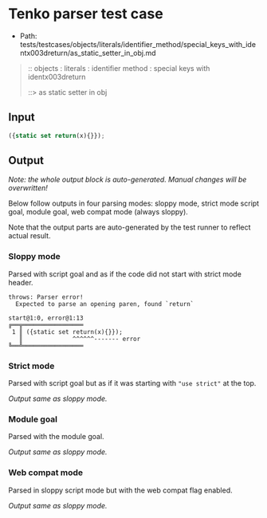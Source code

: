 # Tenko parser test case

- Path: tests/testcases/objects/literals/identifier_method/special_keys_with_identx003dreturn/as_static_setter_in_obj.md

> :: objects : literals : identifier method : special keys with identx003dreturn
>
> ::> as static setter in obj

## Input

`````js
({static set return(x){}});
`````

## Output

_Note: the whole output block is auto-generated. Manual changes will be overwritten!_

Below follow outputs in four parsing modes: sloppy mode, strict mode script goal, module goal, web compat mode (always sloppy).

Note that the output parts are auto-generated by the test runner to reflect actual result.

### Sloppy mode

Parsed with script goal and as if the code did not start with strict mode header.

`````
throws: Parser error!
  Expected to parse an opening paren, found `return`

start@1:0, error@1:13
╔══╦═════════════════
 1 ║ ({static set return(x){}});
   ║              ^^^^^^------- error
╚══╩═════════════════

`````

### Strict mode

Parsed with script goal but as if it was starting with `"use strict"` at the top.

_Output same as sloppy mode._

### Module goal

Parsed with the module goal.

_Output same as sloppy mode._

### Web compat mode

Parsed in sloppy script mode but with the web compat flag enabled.

_Output same as sloppy mode._
